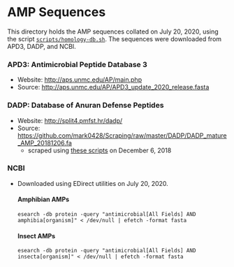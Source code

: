 # AMP Sequences

This directory holds the AMP sequences collated on July 20, 2020, using the script [`scripts/homology-db.sh`](../scripts/homology-db.sh). The sequences were downloaded from APD3, DADP, and NCBI.

### APD3: Antimicrobial Peptide Database 3

* Website: http://aps.unmc.edu/AP/main.php
* Source: http://aps.unmc.edu/AP/APD3_update_2020_release.fasta

### DADP: Database of Anuran Defense Peptides

* Website: http://split4.pmfst.hr/dadp/
* Source: https://github.com/mark0428/Scraping/raw/master/DADP/DADP_mature_AMP_20181206.fa
	* scraped using [these scripts](https://github.com/mark0428/Scraping/tree/master/DADP) on December 6, 2018

### NCBI

* Downloaded using EDirect utilities on July 20, 2020.

	#### Amphibian AMPs
	```shell
	esearch -db protein -query "antimicrobial[All Fields] AND amphibia[organism]" < /dev/null | efetch -format fasta 
	```

	#### Insect AMPs
	```shell
	esearch -db protein -query "antimicrobial[All Fields] AND insecta[organism]" < /dev/null | efetch -format fasta 
	```

